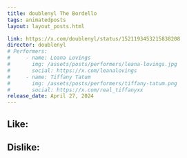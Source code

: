 ```yaml
---
title: doublenyl The Bordello
tags: animatedposts
layout: layout_posts.html

link: https://x.com/doublenyl/status/1521193453215838208
director: doublenyl
# Performers:
#     - name: Leana Lovings
#       img: /assets/posts/performers/leana-lovings.jpg
#       social: https://x.com/leanalovings
#     - name: Tiffany Tatum
#       img: /assets/posts/performers/tiffany-tatum.png
#       social: https://x.com/real_tiffanyxx
release_date: April 27, 2024
---
```


##  Like:


## Dislike: